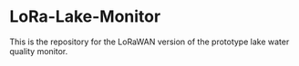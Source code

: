 # LoRa-Lake-Monitor
This is the repository for the LoRaWAN version of the prototype lake water quality monitor.
